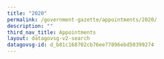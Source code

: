 ```yaml
---
title: "2020"
permalink: /government-gazette/appointments/2020/
description: ""
third_nav_title: Appointments
layout: datagovsg-v2-search
datagovsg-id: d_b81c168702cb76ee77896ebd50399274
---
```

